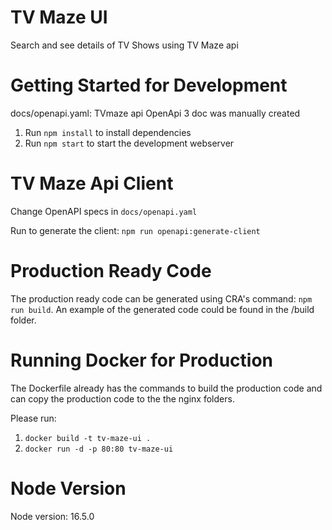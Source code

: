 # TV Maze UI

Search and see details of TV Shows using TV Maze api

# Getting Started for Development

docs/openapi.yaml: TVmaze api OpenApi 3 doc was manually created

1. Run `npm install` to install dependencies
2. Run `npm start` to start the development webserver

# TV Maze Api Client

Change OpenAPI specs in `docs/openapi.yaml`

Run to generate the client:
`npm run openapi:generate-client`

# Production Ready Code

The production ready code can be generated using CRA's command: `npm run build`. An example of the generated code could be found in the /build folder.

# Running Docker for Production

The Dockerfile already has the commands to build the production code and can copy the production code to the the nginx folders.

Please run:

1. `docker build -t tv-maze-ui .`
2. `docker run -d -p 80:80 tv-maze-ui`

# Node Version

Node version: 16.5.0
